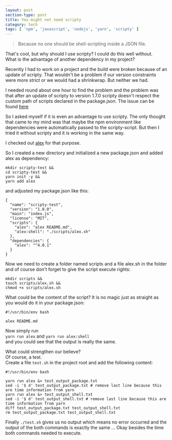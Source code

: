 ```yaml
---
layout: post
section-type: post
title: You might not need scripty
category: tech
tags: [ 'npm', 'javascript', 'nodejs', 'yarn', 'scripty' ]
---
```


> Because no one should be shell-scripting inside a JSON file.

That's cool, but why should I use scripty? I could do this well without.  
What is the advantage of another dependency in my project?

Recently I had to work on a project and the build were broken because of an update of scripty. 
That wouldn't be a problem if our version constraints were more strict or we would had a shrinkwrap. But neither we had.

I needed round about one hour to find the problem and the problem was that after an update of scripty to version 1.7.0 scripty
doesn't respect the custom path of scripts declared in the package.json. 
The issue can be found [here](https://github.com/testdouble/scripty/issues/45)

So I asked myself if it is even an advantage to use scripty.
The only thought that came to my mind was that maybe the npm environment like dependencies were automatically passed
to the scripty-script.
But then I tried it without scripty and it is working in the same way.

I checked out [alex](https://github.com/wooorm/alex) for that purpose.

So I created a new directory and initialized a new package.json and added alex as dependency:  

```
mkdir scripty-test && 
cd scripty-test && 
yarn init -y &&
yarn add alex
```  

and adjusted my package.json like this:

```
{
  "name": "scripty-test",
  "version": "1.0.0",
  "main": "index.js",
  "license": "MIT",
  "scripts": {
    "alex": "alex README.md",
    "alex:shell": "./scripts/alex.sh"
  },
  "dependencies": {
    "alex": "^4.0.1"
  }
}
```

Now we need to create a folder named scripts and a file alex.sh in the folder and of course
don't forget to give the script execute rights:

```
mkdir scripts &&
touch scripts/alex.sh &&
chmod +x scripts/alex.sh
```

What could be the content of the script? It is no magic just as straight as you would do it in your package.json:

```
#!/usr/bin/env bash

alex README.md
```

Now simply run  
`yarn run alex` and `yarn run alex:shell`  
and you could see that the output is really the same.

What could strengthen our believe?  
Of course, a test.  
Create a file `test.sh` in the project root and add the following content:

```
#!/usr/bin/env bash

yarn run alex &> test_output_package.txt
sed -i '$ d' test_output_package.txt # remove last line because this are time information from yarn
yarn run alex &> test_output_shell.txt
sed -i '$ d' test_output_shell.txt # remove last line because this are time information from yarn
diff test_output_package.txt test_output_shell.txt
rm test_output_package.txt test_output_shell.txt
```

Finally `./test.sh` gives us no output which means no error occurred and the output of the both commands is exactly the same ... Okay besides the
time both commands needed to execute.
